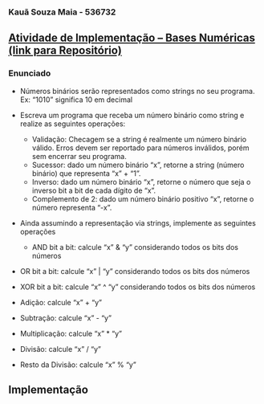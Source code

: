 ### Kauã Souza Maia - 536732 

## [Atividade de Implementação – Bases Numéricas (link para Repositório)](link) 

### Enunciado 

- Números binários serão representados como strings no
seu programa. Ex: “1010” significa 10 em decimal
- Escreva um programa que receba um número binário
como string e realize as seguintes operações:
  - Validação: Checagem se a string é realmente um número binário
válido. Erros devem ser reportado para números inválidos, porém
sem encerrar seu programa.
  - Sucessor: dado um número binário “x”, retorne a string (número
binário) que representa “x” + “1”.
  - Inverso: dado um número binário “x”, retorne o número que seja o
inverso bit a bit de cada dígito de “x”.
  - Complemento de 2: dado um número binário positivo “x”, retorne
o número representa “-x”.

- Ainda assumindo a representação via strings, implemente
as seguintes operações
  - AND bit a bit: calcule “x” & “y” considerando todos os bits dos
números
-   OR bit a bit: calcule “x” | “y” considerando todos os bits dos números 
-   XOR bit a bit: calcule “x” ^ “y” considerando todos os bits dos números 
-   Adição: calcule “x” + “y” 
-   Subtração: calcule “x” - “y” 
-   Multiplicação: calcule “x” * “y” 
-   Divisão: calcule “x” / “y” 
-   Resto da Divisão: calcule “x” % “y” 


## Implementação